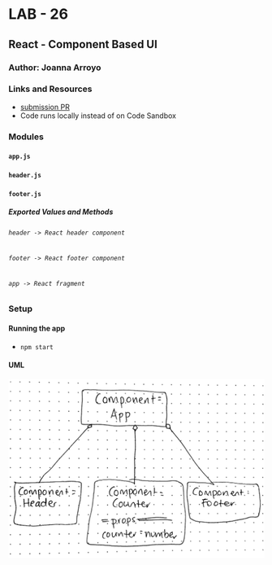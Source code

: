# LAB - 26

## React - Component Based UI

### Author: Joanna Arroyo

### Links and Resources
* [submission PR](https://github.com/joanna-401-advanced-javascript/lab-26-components/pull/1)
* Code runs locally instead of on Code Sandbox

### Modules
#### `app.js`
#### `header.js`
#### `footer.js`

##### Exported Values and Methods
###### `header -> React header component`
###### `footer -> React footer component`
###### `app -> React fragment`

### Setup
#### Running the app
* `npm start`

#### UML
![UML Image](./assets/uml.jpg)